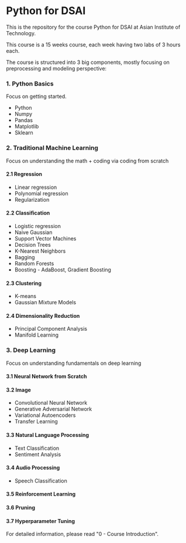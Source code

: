 # Python for DSAI

This is the repository for the course Python for DSAI at Asian Institute of Technology.

This course is a 15 weeks course, each week having two labs of 3 hours each.

The course is structured into 3 big components, mostly focusing on preprocessing and modeling perspective:

### 1. Python Basics
Focus on getting started.
  - Python
  - Numpy
  - Pandas
  - Matplotlib
  - Sklearn
  
### 2. Traditional Machine Learning
Focus on understanding the math + coding via coding from scratch

#### 2.1 Regression
  - Linear regression
  - Polynomial regression
  - Regularization
  
#### 2.2 Classification
  - Logistic regression
  - Naive Gaussian
  - Support Vector Machines
  - Decision Trees
  - K-Nearest Neighbors
  - Bagging
  - Random Forests
  - Boosting - AdaBoost, Gradient Boosting
  
#### 2.3 Clustering
  - K-means
  - Gaussian Mixture Models

#### 2.4 Dimensionality Reduction
  - Principal Component Analysis
  - Manifold Learning

### 3. Deep Learning
Focus on understanding fundamentals on deep learning

#### 3.1 Neural Network from Scratch
#### 3.2 Image
  - Convolutional Neural Network
  - Generative Adversarial Network
  - Variational Autoencoders
  - Transfer Learning
#### 3.3 Natural Language Processing
  - Text Classification
  - Sentiment Analysis
#### 3.4 Audio Processing
  - Speech Classification
#### 3.5 Reinforcement Learning
#### 3.6 Pruning
#### 3.7 Hyperparameter Tuning

For detailed information, please read "0 - Course Introduction".
